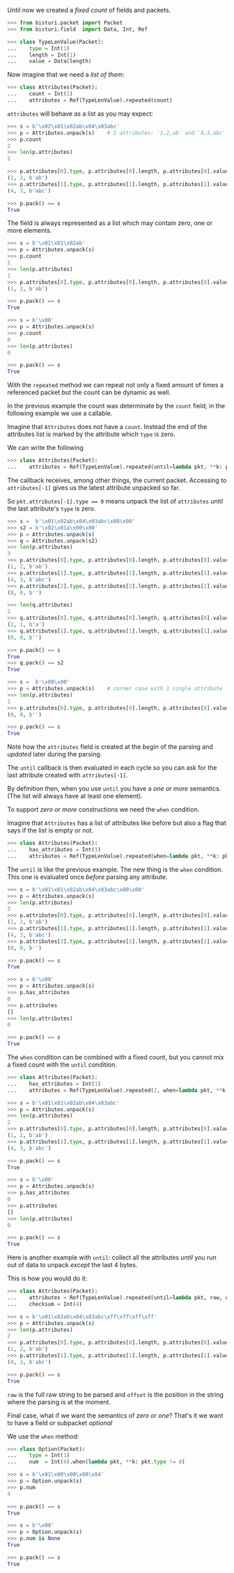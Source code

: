 Until now we created a *fixed count* of fields and packets.

```python
>>> from bisturi.packet import Packet
>>> from bisturi.field  import Data, Int, Ref

>>> class TypeLenValue(Packet):
...    type = Int(1)
...    length = Int(1)
...    value = Data(length)
```

Now imagine that we need a *list of them*:

```python
>>> class Attributes(Packet):
...    count = Int(1)
...    attributes = Ref(TypeLenValue).repeated(count)
```

`attributes` will behave as a list as you may expect:

```python
>>> s = b'\x02\x01\x02ab\x04\x03abc'
>>> p = Attributes.unpack(s)    # 2 attributes: '1,2,ab' and '4,3,abc'
>>> p.count
2
>>> len(p.attributes)
2

>>> p.attributes[0].type, p.attributes[0].length, p.attributes[0].value
(1, 2, b'ab')
>>> p.attributes[1].type, p.attributes[1].length, p.attributes[1].value
(4, 3, b'abc')

>>> p.pack() == s
True
```

The field is always represented as a list which may contain
zero, one or more elements.

```python
>>> s = b'\x01\x01\x02ab'
>>> p = Attributes.unpack(s)
>>> p.count
1
>>> len(p.attributes)
1
>>> p.attributes[0].type, p.attributes[0].length, p.attributes[0].value
(1, 2, b'ab')

>>> p.pack() == s
True

>>> s = b'\x00'
>>> p = Attributes.unpack(s)
>>> p.count
0
>>> len(p.attributes)
0

>>> p.pack() == s
True
```

With the `repeated` method we can repeat not only a fixed amount of times
a referenced packet but the count can be dynamic as well.

In the previous example the count was determinate by the `count` field;
in the following example we use a callable.

Imagine that `Attributes` does not have a `count`. Instead the end of
the attributes list is marked by the attribute which `type` is zero.

We can write the following

```python
>>> class Attributes(Packet):
...    attributes = Ref(TypeLenValue).repeated(until=lambda pkt, **k: pkt.attributes[-1].type == 0)
```

The callback receives, among other things, the current packet. Accessing
to `attributes[-1]` gives us the latest attribute unpacked so far.

So `pkt.attributes[-1].type == 0` means unpack the list of `attributes`
*until* the last attribute's `type` is zero.

```python
>>> s =  b'\x01\x02ab\x04\x03abc\x00\x00'
>>> s2 = b'\x02\x01a\x00\x00'
>>> p = Attributes.unpack(s)
>>> q = Attributes.unpack(s2)
>>> len(p.attributes)
3
>>> p.attributes[0].type, p.attributes[0].length, p.attributes[0].value
(1, 2, b'ab')
>>> p.attributes[1].type, p.attributes[1].length, p.attributes[1].value
(4, 3, b'abc')
>>> p.attributes[2].type, p.attributes[2].length, p.attributes[2].value
(0, 0, b'')

>>> len(q.attributes)
2
>>> q.attributes[0].type, q.attributes[0].length, q.attributes[0].value
(2, 1, b'a')
>>> q.attributes[1].type, q.attributes[1].length, q.attributes[1].value
(0, 0, b'')

>>> p.pack() == s
True
>>> q.pack() == s2
True

>>> s =  b'\x00\x00'
>>> p = Attributes.unpack(s)    # corner case with 1 single attribute
>>> len(p.attributes)
1
>>> p.attributes[0].type, p.attributes[0].length, p.attributes[0].value
(0, 0, b'')

>>> p.pack() == s
True
```

Note how the `attributes` field is created at the *begin* of the parsing and
*updated* later during the parsing.

The `until` callback is then evaluated in each cycle
so you can ask for the last attribute created with `attributes[-1]`.

By definition then, when you use `until` you have a *one or more*
semantics. (The list will always have at least one element).


To support *zero or more* constructions we need the `when` condition.

Imagine that `Attributes` has a list of attributes like before but also
a flag that says if the list is empty or not.

```python
>>> class Attributes(Packet):
...    has_attributes = Int(1)
...    attributes = Ref(TypeLenValue).repeated(when=lambda pkt, **k: pkt.has_attributes, until=lambda pkt, **k: pkt.attributes[-1].type == 0)
```

The `until` is like the previous example. The new thing is the `when`
condition. This one is evaluated once *before* parsing any attribute.

```python
>>> s = b'\x01\x01\x02ab\x04\x03abc\x00\x00'
>>> p = Attributes.unpack(s)
>>> len(p.attributes)
3
>>> p.attributes[0].type, p.attributes[0].length, p.attributes[0].value
(1, 2, b'ab')
>>> p.attributes[1].type, p.attributes[1].length, p.attributes[1].value
(4, 3, b'abc')
>>> p.attributes[2].type, p.attributes[2].length, p.attributes[2].value
(0, 0, b'')

>>> p.pack() == s
True

>>> s = b'\x00'
>>> p = Attributes.unpack(s)
>>> p.has_attributes
0
>>> p.attributes
[]
>>> len(p.attributes)
0

>>> p.pack() == s
True
```

The `when` condition can be combined with a fixed count,
but you cannot mix a fixed count with the `until` condition.

```python
>>> class Attributes(Packet):
...    has_attributes = Int(1)
...    attributes = Ref(TypeLenValue).repeated(2, when=lambda pkt, **k: pkt.has_attributes)

>>> s = b'\x01\x01\x02ab\x04\x03abc'
>>> p = Attributes.unpack(s)
>>> len(p.attributes)
2
>>> p.attributes[0].type, p.attributes[0].length, p.attributes[0].value
(1, 2, b'ab')
>>> p.attributes[1].type, p.attributes[1].length, p.attributes[1].value
(4, 3, b'abc')

>>> p.pack() == s
True

>>> s = b'\x00'
>>> p = Attributes.unpack(s)
>>> p.has_attributes
0
>>> p.attributes
[]
>>> len(p.attributes)
0

>>> p.pack() == s
True
```

Here is another example with `until`: collect all the attributes *until*
you run out of data to unpack *except* the last 4 bytes.

This is how you would do it:

```python
>>> class Attributes(Packet):
...    attributes = Ref(TypeLenValue).repeated(until=lambda pkt, raw, offset, **k: offset >= (len(raw) - 4))
...    checksum = Int(4)

>>> s = b'\x01\x02ab\x04\x03abc\xff\xff\xff\xff'
>>> p = Attributes.unpack(s)
>>> len(p.attributes)
2
>>> p.attributes[0].type, p.attributes[0].length, p.attributes[0].value
(1, 2, b'ab')
>>> p.attributes[1].type, p.attributes[1].length, p.attributes[1].value
(4, 3, b'abc')

>>> p.pack() == s
True
```

`raw` is the full raw string to be parsed and `offset` is the position
in the string where the parsing is at the moment.


Final case, what if we want the semantics of *zero or one*? That's it we
want to have a field or subpacket *optional*

We use the `when` method:

```python
>>> class Option(Packet):
...    type = Int(1)
...    num  = Int(4).when(lambda pkt, **k: pkt.type != 0)

>>> s = b'\x01\x00\x00\x00\x04'
>>> p = Option.unpack(s)
>>> p.num
4

>>> p.pack() == s
True

>>> s = b'\x00'
>>> p = Option.unpack(s)
>>> p.num is None
True

>>> p.pack() == s
True
```

